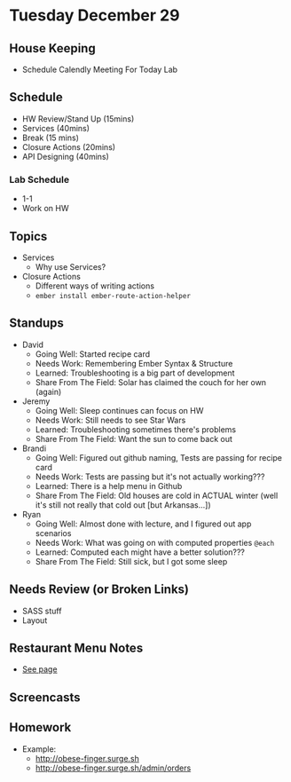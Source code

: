 # Tuesday December 29

## House Keeping

- Schedule Calendly Meeting For Today Lab

## Schedule

- HW Review/Stand Up (15mins)
- Services (40mins)
- Break (15 mins)
- Closure Actions (20mins)
- API Designing (40mins)

### Lab Schedule

- 1-1
- Work on HW

## Topics

- Services
  * Why use Services?
- Closure Actions
  * Different ways of writing actions
  * `ember install ember-route-action-helper`

## Standups

* David
  - Going Well: Started recipe card
  - Needs Work: Remembering Ember Syntax & Structure
  - Learned: Troubleshooting is a big part of development
  - Share From The Field: Solar has claimed the couch for her own (again)
* Jeremy
  - Going Well: Sleep continues can focus on HW
  - Needs Work: Still needs to see Star Wars
  - Learned: Troubleshooting sometimes there's problems
  - Share From The Field: Want the sun to come back out
* Brandi
  - Going Well: Figured out github naming, Tests are passing for recipe card
  - Needs Work: Tests are passing but it's not actually working???
  - Learned: There is a help menu in Github
  - Share From The Field: Old houses are cold in ACTUAL winter (well it's still not really that cold out [but Arkansas...])
* Ryan
  - Going Well: Almost done with lecture, and I figured out app scenarios
  - Needs Work: What was going on with computed properties `@each`
  - Learned: Computed each might have a better solution???
  - Share From The Field: Still sick, but I got some sleep

## Needs Review (or Broken Links)

- SASS stuff
- Layout

## Restaurant Menu Notes

* [See page](../menu-notes.html)

## Screencasts


## Homework

* Example:
  - http://obese-finger.surge.sh
  - http://obese-finger.surge.sh/admin/orders
